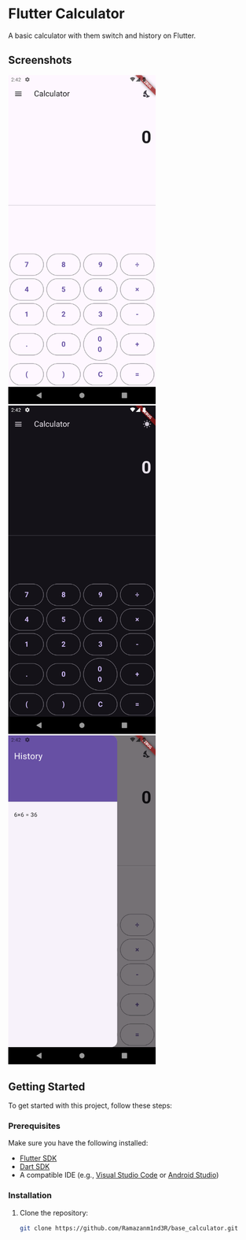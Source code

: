 # Flutter Calculator

A basic calculator with them switch and history on Flutter.

## Screenshots

<p>
  <img src="screens/main_light.png" alt="Light Theme" width="300"/>
  <img src="screens/main_dark.png" alt="Dark Theme" width="300"/>
  <img src="screens/history.png" alt="History" width="300"/>
</p>

## Getting Started

To get started with this project, follow these steps:

### Prerequisites

Make sure you have the following installed:

- [Flutter SDK](https://flutter.dev/docs/get-started/install)
- [Dart SDK](https://dart.dev/get-dart)
- A compatible IDE (e.g., [Visual Studio Code](https://code.visualstudio.com/) or [Android Studio](https://developer.android.com/studio))

### Installation

1. Clone the repository:

   ```bash
   git clone https://github.com/Ramazanm1nd3R/base_calculator.git
